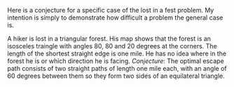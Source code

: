 Here is a conjecture for a specific case of the lost in a fest problem. My intention is simply to demonstrate how difficult a problem the general case is.

A hiker is lost in a triangular forest. His map shows that the forest is an isosceles traingle with angles 80, 80 and 20 degrees at the corners.
The length of the shortest straight edge is one mile.
He has no idea where in the forest he is or which direction he is facing.
*Conjecture*: The optimal escape path consists of two straight paths of length one mile each, with an angle of 60 degrees between them so they form two sides of an equilateral triangle. 
